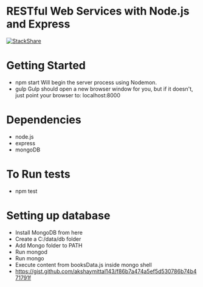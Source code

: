 # RESTful Web Services with Node.js and Express
[![StackShare](https://img.shields.io/badge/tech-stack-0690fa.svg?style=flat)](https://stackshare.io/akshaymittal143/akshay)
# Getting Started
* npm start Will begin the server process using Nodemon.
* gulp
Gulp should open a new browser window for you, but if it doesn't, just point your browser to:
localhost:8000

# Dependencies
* node.js
* express
* mongoDB

# To Run tests
* npm test

# Setting up database

* Install MongoDB from here
* Create a C:/data/db folder
* Add Mongo folder to PATH
* Run mongod
* Run mongo
* Execute content from booksData.js inside mongo shell
* https://gist.github.com/akshaymittal143/f86b7a474a5ef5d530786b74b471791f
